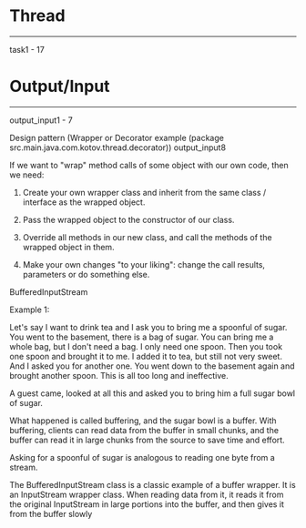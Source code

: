 # Thread 
***
task1 - 17 
# Output/Input
***
output_input1 - 7

Design pattern (Wrapper or Decorator example (package src.main.java.com.kotov.thread.decorator)) output_input8

If we want to "wrap" method calls of some object with our own code, then we need:

1) Create your own wrapper class and inherit from the same class / interface as the wrapped object.

2) Pass the wrapped object to the constructor of our class.

3) Override all methods in our new class, and call the methods of the wrapped object in them.

4) Make your own changes "to your liking": change the call results, parameters or do something else.

BufferedInputStream

Example 1:

Let's say I want to drink tea and I ask you to bring me a spoonful of sugar. You went to the basement, there is a bag of sugar. You can bring me a whole bag, but I don't need a bag. I only need one spoon. Then you took one spoon and brought it to me. I added it to tea, but still not very sweet. And I asked you for another one. You went down to the basement again and brought another spoon. This is all too long and ineffective.

A guest came, looked at all this and asked you to bring him a full sugar bowl of sugar.

What happened is called buffering, and the sugar bowl is a buffer. With buffering, clients can read data from the buffer in small chunks, and the buffer can read it in large chunks from the source to save time and effort.

Asking for a spoonful of sugar is analogous to reading one byte from a stream.

The BufferedInputStream class is a classic example of a buffer wrapper. It is an InputStream wrapper class. When reading data from it, it reads it from the original InputStream in large portions into the buffer, and then gives it from the buffer slowly
